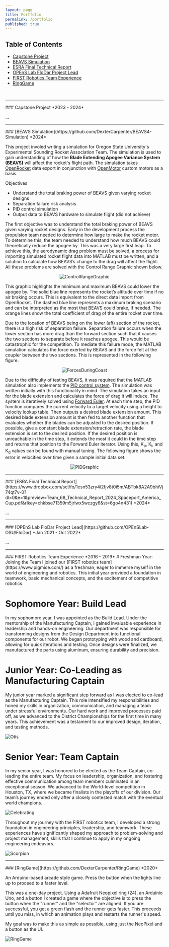 ```yaml
---
layout: page
title: Portfolio
permalink: /portfolio
published: true
---
```


## Table of Contents
- [Capstone Project](#capstone-project)
- [BEAVS Simulation](#beavs-simulation)
- [ESRA Final Technical Report](#esra-final-technical-report)
- [OPEnS Lab FloDar Project Lead](#opens-lab-flodar-project-lead)
- [FIRST Robotics Team Experience](#first-robotics-team-experience)
- [RingGame](#ringgame)

<br>

<!-- PROJECTS BEGIN HERE -->

<hr>
### Capstone Project
*2023 - 2024*

...

<hr>
### [BEAVS Simulation](https://github.com/DexterCarpenter/BEAVS4-Simulation)
*2024*

This project involed writing a simulation for Oregon State University's Experimental Sounding Rocket Association Team. The simulation is used to gain understanding of how the **Blade Extending Apogee Variance System (BEAVS)** will affect the rocket's flight path. The simulation takes [OpenRocket](https://openrocket.info/) data export in conjunction with [OpenMotor](https://github.com/reilleya/openMotor) custom motors as a basis.

Objectives
- Understand the total braking power of BEAVS given varying rocket designs
- Separation failure risk analysis
- PID control simulation
- Output data to BEAVS hardware to simulate flight (did not achieve)

The first objective was to understand the total braking power of BEAVS given varying rocket designs. Early in the development process the propulsion team needed to determine how large to make the rocket motor. To determine this, the team needed to understand how much BEAVS could theoretically reduce the apogee by. This was a very large first leap. To achieve this, the aerodynamic drag problem must be solved, a process for importing simulated rocket flight data into MATLAB must be written, and a solution to calculate how BEAVS’s change to the drag will affect the flight. All these problems are solved with the Control Range Graphic shown below.

<p align="center"><img src="/assets/ControlRangeGraphic.png" alt="ControlRangeGraphic" class="center"/></p>

This graphic highlights the minimum and maximum BEAVS could lower the apogee by. The solid blue line represents the rocket’s altitude over time if no air braking occurs. This is equivalent to the direct data import from OpenRocket. The dashed blue line represents a maximum braking scenario and can be interpreted as the most that BEAVS could brake, if needed. The orange lines show the total coefficient of drag of the entire rocket over time.

Due to the location of BEAVS being on the lower (aft) section of the rocket, there is a high risk of separation failure. Separation failure occurs when the lower section has more drag than the forward section such that it causes the two sections to separate before it reaches apogee. This would be catastrophic for the competition. To mediate this failure mode, the MATLAB simulation calculates the force exerted by BEAVS and the force felt at the coupler between the two sections. This is represented in the following figure.

<p align="center"><img src="/assets/ForcesDuringCoast.png" alt="ForcesDuringCoast" class="center"/></p>

Due to the difficulty of testing BEAVS, it was required that the MATLAB simulation also implements the [PID control system](https://en.wikipedia.org/wiki/Proportional%E2%80%93integral%E2%80%93derivative_controller). The simulation was written initially with this functionality in mind. The simulation takes an input for the blade extension and calculates the force of drag it will induce. The system is iteratively solved using [Forward Euler](https://en.wikipedia.org/wiki/Euler_method). At each time step, the PID function compares the current velocity to a target velocity using a height to velocity lookup table. Then outputs a desired blade extension amount. This desired blade extension amount is then fed to another function that evaluates whether the blades can be adjusted to the desired position. If possible, give a constant blade extension/retraction rate, the blade extension is set to the desired position. If the desired position is unreachable in the time step, it extends the most it could in the time step and returns that position to the Forward Euler iterator. Using this, K<sub>p</sub>, K<sub>i</sub>, and K<sub>d</sub> values can be found with manual tuning. The following figure shows the error in velocities over time given a sample initial data set.

<p align="center"><img src="/assets/PIDGraphic.png" alt="PIDGraphic" class="center"/></p>

<hr>
### [ESRA Final Technical Report](https://www.dropbox.com/scl/fo/1esn53zry4i2fjv8t0i5m/ABTbk8A2A9bhiVj74qt7v-0?dl=0&e=1&preview=Team_68_Technical_Report_2024_Spaceport_America_Cup.pdf&rlkey=chkbse71359m5jrlwx5wczgy6&st=6go4n431)
*2024*

...

<hr>
### [OPEnS Lab FloDar Project Lead](https://github.com/OPEnSLab-OSU/FloDar)
*Jan 2021 - Oct 2022*

...

<hr>
### FIRST Robotics Team Experience
*2016 - 2019*
# Freshman Year: Joining the Team
I joined our [FIRST robotics team](https://www.pigmice.com/) as a freshman, eager to immerse myself in the world of engineering and robotics. This initial year provided a foundation in teamwork, basic mechanical concepts, and the excitement of competitive robotics.

# Sophomore Year: Build Lead
In my sophomore year, I was appointed as the Build Lead. Under the mentorship of the Manufacturing Captain, I gained invaluable experience in leadership and hands-on engineering. Our department was responsible for transforming designs from the Design Department into functional components for our robot. We began prototyping with wood and cardboard, allowing for quick iterations and testing. Once designs were finalized, we manufactured the parts using aluminum, ensuring durability and precision.

# Junior Year: Co-Leading as Manufacturing Captain
My junior year marked a significant step forward as I was elected to co-lead as the Manufacturing Captain. This role intensified my responsibilities and honed my skills in organization, communication, and managing a team under stressful environments. Our hard work and improved processes paid off, as we advanced to the District Championships for the first time in many years. This achievement was a testament to our improved design, iteration, and testing methods.

![Otis](/assets/Otis.jpg "Otis")

# Senior Year: Team Captain
In my senior year, I was honored to be elected as the Team Captain, co-leading the entire team. My focus on leadership, organization, and fostering effective communication among team members culminated in an exceptional season. We advanced to the World-level competition in Houston, TX, where we became finalists in the playoffs of our division. Our team’s journey ended only after a closely contested match with the eventual world champions.

![Celebrating](/assets/PigmiceHouston.JPG "Celebrating getting to finals")

Throughout my journey with the FIRST robotics team, I developed a strong foundation in engineering principles, leadership, and teamwork. These experiences have significantly shaped my approach to problem-solving and project management, skills that I continue to apply in my ongoing engineering endeavors.

![Scorpion](/assets/scorpion.webp "Scorpion")

<hr>
### [RingGame](https://github.com/DexterCarpenter/RingGame)
*2020*

An Arduino-based arcade style game. Press the button when the lights line up to proceed to a faster level. 

This was a one-day project. Using a Adafruit Neopixel ring (24), an Arduinio Uno, and a button I created a game where the objective is to press the button when the "runner" and the "selector" are aligned. If you are successful, you get a green flash and the runner gets faster. This proceeds until you miss, in which an animation plays and restarts the runner's speed.

My goal was to make this as simple as possible, using just the NeoPixel and a button as the UI.

![RingGame](/assets/RingGame.gif "RingGame")